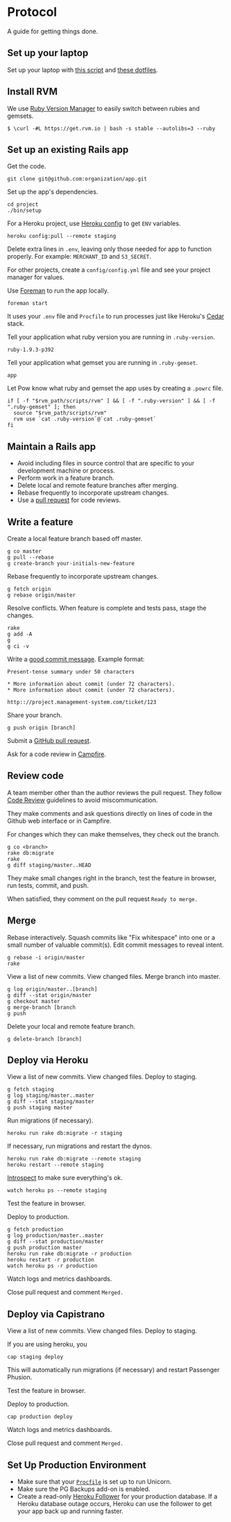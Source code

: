 Protocol
========

A guide for getting things done.

Set up your laptop
-------------

Set up your laptop with [this script](https://github.com/thoughtbot/laptop)
and [these dotfiles](https://github.com/thoughtbot/dotfiles).

Install RVM
-------------

We use [Ruby Version Manager](http://rvm.io) to easily switch between rubies and gemsets.

    $ \curl -#L https://get.rvm.io | bash -s stable --autolibs=3 --ruby

Set up an existing Rails app
----------------

Get the code.

    git clone git@github.com:organization/app.git

Set up the app's dependencies.

    cd project
    ./bin/setup

For a Heroku project, use [Heroku config](https://github.com/ddollar/heroku-config) to get `ENV`
variables.

    heroku config:pull --remote staging

Delete extra lines in `.env`, leaving only those needed for app to function
properly. For example: `MERCHANT_ID` and `S3_SECRET`.

For other projects, create a `config/config.yml` file and see your project manager for values.

Use [Foreman](https://github.com/ddollar/foreman) to run the app locally.

    foreman start

It uses your `.env` file and `Procfile` to run processes just like Heroku's
[Cedar](https://devcenter.heroku.com/articles/cedar/) stack.


Tell your application what ruby version you are running in `.ruby-version`.

    ruby-1.9.3-p392

Tell your application what gemset you are running in `.ruby-gemset`.

    app

Let Pow know what ruby and gemset the app uses by creating a `.powrc` file.

    if [ -f "$rvm_path/scripts/rvm" ] && [ -f ".ruby-version" ] && [ -f ".ruby-gemset" ]; then
      source "$rvm_path/scripts/rvm"
      rvm use `cat .ruby-version`@`cat .ruby-gemset`
    fi


Maintain a Rails app
--------------------

* Avoid including files in source control that are specific to your
  development machine or process.
* Perform work in a feature branch.
* Delete local and remote feature branches after merging.
* Rebase frequently to incorporate upstream changes.
* Use a [pull request] for code reviews.

[pull request]: https://help.github.com/articles/using-pull-requests/

Write a feature
---------------

Create a local feature branch based off master.

    g co master
    g pull --rebase
    g create-branch your-initials-new-feature

Rebase frequently to incorporate upstream changes.

    g fetch origin
    g rebase origin/master

Resolve conflicts. When feature is complete and tests pass, stage the changes.

    rake
    g add -A
    g
    g ci -v

Write a [good commit message]. Example format:

    Present-tense summary under 50 characters

    * More information about commit (under 72 characters).
    * More information about commit (under 72 characters).

    http:://project.management-system.com/ticket/123

Share your branch.

    g push origin [branch]

Submit a [GitHub pull request].

Ask for a code review in [Campfire](https://campfirenow.com/).

[good commit message]: http://tbaggery.com/2008/04/19/a-note-about-git-commit-messages.html
[GitHub pull request]: https://help.github.com/articles/using-pull-requests/

Review code
-----------

A team member other than the author reviews the pull request. They follow
[Code Review](../code-review) guidelines to avoid
miscommunication.

They make comments and ask questions directly on lines of code in the Github
web interface or in Campfire.

For changes which they can make themselves, they check out the branch.

    g co <branch>
    rake db:migrate
    rake
    g diff staging/master..HEAD

They make small changes right in the branch, test the feature in browser,
run tests, commit, and push.

When satisfied, they comment on the pull request `Ready to merge.`

Merge
-----

Rebase interactively. Squash commits like "Fix whitespace" into one or a
small number of valuable commit(s). Edit commit messages to reveal intent.

    g rebase -i origin/master
    rake

View a list of new commits. View changed files. Merge branch into master.

    g log origin/master..[branch]
    g diff --stat origin/master
    g checkout master
    g merge-branch [branch
    g push

Delete your local and remote feature branch.

    g delete-branch [branch]

Deploy via Heroku
------

View a list of new commits. View changed files. Deploy to staging.

    g fetch staging
    g log staging/master..master
    g diff --stat staging/master
    g push staging master

Run migrations (if necessary).

    heroku run rake db:migrate -r staging

If necessary, run migrations and restart the dynos.

    heroku run rake db:migrate --remote staging
    heroku restart --remote staging

[Introspect] to make sure everything's ok.

    watch heroku ps --remote staging

Test the feature in browser.

Deploy to production.

    g fetch production
    g log production/master..master
    g diff --stat production/master
    g push production master
    heroku run rake db:migrate -r production
    heroku restart -r production
    watch heroku ps -r production

Watch logs and metrics dashboards.

Close pull request and comment `Merged.`

Deploy via Capistrano
------

View a list of new commits. View changed files. Deploy to staging.

If you are using heroku, you

    cap staging deploy

This will automatically run migrations (if necessary) and restart Passenger Phusion.

Test the feature in browser.

Deploy to production.

    cap production deploy

Watch logs and metrics dashboards.

Close pull request and comment `Merged.`

[Introspect]: http://blog.heroku.com/archives/2011/6/24/the_new_heroku_3_visibility_introspection/

Set Up Production Environment
-----------------------------

* Make sure that your [`Procfile`] is set up to run Unicorn.
* Make sure the PG Backups add-on is enabled.
* Create a read-only [Heroku Follower] for your production database. If a Heroku
  database outage occurs, Heroku can use the follower to get your app back up
  and running faster.

[Heroku Follower]: https://devcenter.heroku.com/articles/improving-heroku-postgres-availability-with-followers
[`Procfile`]: https://devcenter.heroku.com/articles/procfile
